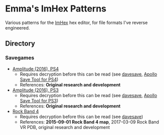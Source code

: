 # Emma's ImHex Patterns

Various patterns for the [ImHex](https://imhex.werwolv.net/) hex editor, for
file formats I've reverse engineered.

## Directory

### Savegames

* [Amplitude (2016), PS4](savegames/amp2016_ps4.hexpat)
    * Requires decryption before this can be read (see [davesave](https://github.com/InvoxiPlayGames/davesave), [Apollo Save Tool for PS4](https://bucanero.github.io/apollo-ps4/))
    * References: **Original research and development**
* [Amplitude (2016), PS3](savegames/amp2016_ps3.hexpat)
    * Requires decryption before this can be read (see [davesave](https://github.com/InvoxiPlayGames/davesave), [Apollo Save Tool for PS3](https://bucanero.github.io/apollo-ps3/))
    * References: **Original research and development**
* [Rock Band 4](savegames/rb4.hexpat)
    * Requires decryption before this can be read (see [davesave](https://github.com/InvoxiPlayGames/davesave))
    * References: **2015-09-01 Rock Band 4 map**, 2017-03-09 Rock Band VR PDB, original research and development
